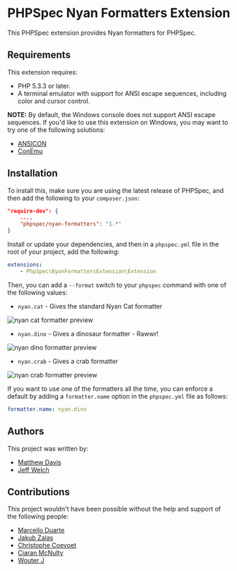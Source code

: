 # PHPSpec Nyan Formatters Extension
This PHPSpec extension provides Nyan formatters for PHPSpec.

## Requirements

This extension requires:

 * PHP 5.3.3 or later.
 * A terminal emulator with support for ANSI escape sequences, including color
   and cursor control.

**NOTE:** By default, the Windows console does not support ANSI escape
sequences. If you'd like to use this extension on Windows, you may want
to try one of the following solutions:

 * [ANSICON](https://github.com/adoxa/ansicon)
 * [ConEmu](https://github.com/Maximus5/ConEmu)


## Installation
To install this, make sure you are using the latest release of PHPSpec, and then add the following to your
`composer.json`:

```json
"require-dev": {
    ...,
    "phpspec/nyan-formatters": "1.*"
}
```

Install or update your dependencies, and then in a `phpspec.yml` file in the root of your project, add the following:

```yaml
extensions:
    - PhpSpec\NyanFormattersExtension\Extension
```

Then, you can add a `--format` switch to your `phpspec` command with one of the following values:

- `nyan.cat` - Gives the standard Nyan Cat formatter

![nyan cat formatter preview](https://raw.github.com/jasonlfunk/nyan-formatters/screenshots/formatters/cat.gif)

- `nyan.dino` - Gives a dinosaur formatter - Rawwr!

![nyan dino formatter preview](https://raw.github.com/jasonlfunk/nyan-formatters/screenshots/formatters/dino.gif)

- `nyan.crab` - Gives a crab formatter

![nyan crab formatter preview](https://raw.github.com/jasonlfunk/nyan-formatters/screenshots/formatters/crab.gif)

If you want to use one of the formatters all the time, you can enforce a default by adding a `formatter.name` option in
the `phpspec.yml` file as follows:

```yaml
formatter.name: nyan.dino
```

## Authors
This project was written by:

- [Matthew Davis](https://twitter.com/mdavis1982)
- [Jeff Welch](https://twitter.com/whatthejeff)

## Contributions
This project wouldn't have been possible without the help and support of the following people:

- [Marcello Duarte](https://twitter.com/_md)
- [Jakub Zalas](https://twitter.com/jakub_zalas)
- [Christophe Coevoet](https://twitter.com/stof70)
- [Ciaran McNulty](https://twitter.com/ciaranmcnulty)
- [Wouter J](https://github.com/wouterj)
